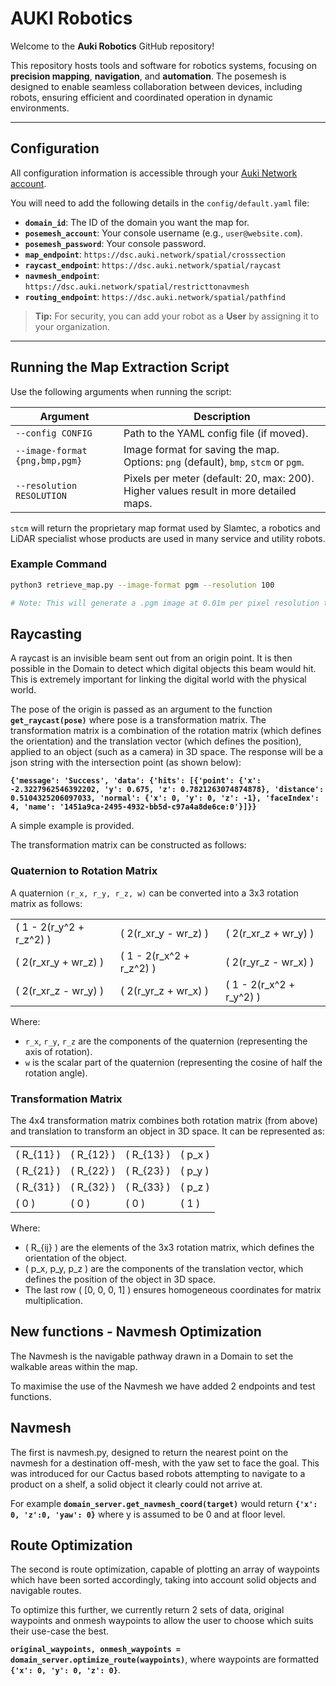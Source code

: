 # AUKI Robotics  

Welcome to the **Auki Robotics** GitHub repository!  

This repository hosts tools and software for robotics systems, focusing on **precision mapping**, **navigation**, and **automation**. The posemesh is designed to enable seamless collaboration between devices, including robots, ensuring efficient and coordinated operation in dynamic environments.  

---

## Configuration  

All configuration information is accessible through your [Auki Network account](https://console.auki.network/login).  

You will need to add the following details in the `config/default.yaml` file:  

- **`domain_id`**: The ID of the domain you want the map for.
- **`posemesh_account`**: Your console username (e.g., `user@website.com`).  
- **`posemesh_password`**: Your console password.  
- **`map_endpoint`**: `https://dsc.auki.network/spatial/crosssection`  
- **`raycast_endpoint`**: `https://dsc.auki.network/spatial/raycast`
- **`navmesh_endpoint`**: `https://dsc.auki.network/spatial/restricttonavmesh`
- **`routing_endpoint`**: `https://dsc.auki.network/spatial/pathfind`

> **Tip:** For security, you can add your robot as a **User** by assigning it to your organization.  

---

## Running the Map Extraction Script  

Use the following arguments when running the script:  

| **Argument**           | **Description**                                                                       |  
|-------------------------|---------------------------------------------------------------------------------------|  
| `--config CONFIG`       | Path to the YAML config file (if moved).                                              |  
| `--image-format {png,bmp,pgm}` | Image format for saving the map. Options: `png` (default), `bmp`, `stcm` or `pgm`.           |  
| `--resolution RESOLUTION` | Pixels per meter (default: 20, max: 200). Higher values result in more detailed maps. |  

`stcm` will return the proprietary map format used by Slamtec, a robotics and LiDAR specialist whose products are used in many service and utility robots.

### Example Command  

```bash  
python3 retrieve_map.py --image-format pgm --resolution 100  

# Note: This will generate a .pgm image at 0.01m per pixel resolution typically used by ROS / ROS2.
```


## Raycasting

A raycast is an invisible beam sent out from an origin point. It is then possible in the Domain to detect which digital objects this beam would hit. This is extremely important for linking the digital world with the physical world.

The pose of the origin is passed as an argument to the function **`get_raycast(pose)`** where pose is a transformation matrix. The transformation matrix is a combination of the rotation matrix (which defines the orientation) and the translation vector (which defines the position), applied to an object (such as a camera) in 3D space. The response will be a json string with the intersection point (as shown below):

**`{'message': 'Success', 'data': {'hits': [{'point': {'x': -2.3227962546392202, 'y': 0.675, 'z': 0.7821263074874878}, 'distance': 0.5104325206097033, 'normal': {'x': 0, 'y': 0, 'z': -1}, 'faceIndex': 4, 'name': '1451a9ca-2495-4932-bb5d-c97a4a8de6ce:0'}]}}`**

A simple example is provided.

The transformation matrix can be constructed as follows:

### Quaternion to Rotation Matrix

A quaternion `(r_x, r_y, r_z, w)` can be converted into a 3x3 rotation matrix as follows:

|                       |                       |                       |
|-----------------------|-----------------------|-----------------------|
| \( 1 - 2(r_y^2 + r_z^2) \) | \( 2(r_xr_y - wr_z) \) | \( 2(r_xr_z + wr_y) \) |
| \( 2(r_xr_y + wr_z) \) | \( 1 - 2(r_x^2 + r_z^2) \) | \( 2(r_yr_z - wr_x) \) |
| \( 2(r_xr_z - wr_y) \) | \( 2(r_yr_z + wr_x) \) | \( 1 - 2(r_x^2 + r_y^2) \) |

Where:

- `r_x`, `r_y`, `r_z` are the components of the quaternion (representing the axis of rotation).
- `w` is the scalar part of the quaternion (representing the cosine of half the rotation angle).

### Transformation Matrix

The 4x4 transformation matrix combines both rotation matrix (from above) and translation to transform an object in 3D space. It can be represented as:

|       |       |       |       |
|-------|-------|-------|-------|
| \( R_{11} \) | \( R_{12} \) | \( R_{13} \) | \( p_x \) |
| \( R_{21} \) | \( R_{22} \) | \( R_{23} \) | \( p_y \) |
| \( R_{31} \) | \( R_{32} \) | \( R_{33} \) | \( p_z \) |
| \( 0 \)       | \( 0 \)       | \( 0 \)       | \( 1 \)   |

Where:

- \( R_{ij} \) are the elements of the 3x3 rotation matrix, which defines the orientation of the object.
- \( p_x, p_y, p_z \) are the components of the translation vector, which defines the position of the object in 3D space.
- The last row \( [0, 0, 0, 1] \) ensures homogeneous coordinates for matrix multiplication.


## New functions - Navmesh Optimization

The Navmesh is the navigable pathway drawn in a Domain to set the walkable areas within the map. 

To maximise the use of the Navmesh we have added 2 endpoints and test functions.

Navmesh
---

The first is navmesh.py, designed to return the nearest point on the navmesh for a destination off-mesh, with the yaw set to face the goal. This was introduced for our Cactus based robots attempting to navigate to a product on a shelf, a solid object it clearly could not arrive at.

For example **`domain_server.get_navmesh_coord(target)`** would return **`{'x': 0, 'z':0, 'yaw': 0}`** where y is assumed to be 0 and at floor level.

Route Optimization
---
The second is route optimization, capable of plotting an array of waypoints which have been sorted accordingly, taking into account solid objects and navigable routes.

To optimize this further, we currently return 2 sets of data, original waypoints and onmesh waypoints to allow the user to choose which suits their use-case the best.

**`original_waypoints, onmesh_waypoints = domain_server.optimize_route(waypoints)`**, where waypoints are formatted **`{'x': 0, 'y': 0, 'z': 0}`**.